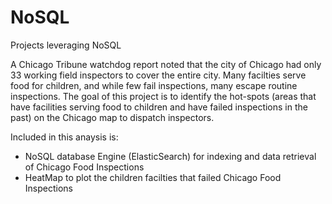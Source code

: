 # NoSQL
Projects leveraging NoSQL

A Chicago Tribune watchdog report noted that the city of Chicago had only 33 working field inspectors to cover the entire city. Many facilties serve food for children, and while few fail inspections, many escape routine inspections. The goal of this project is to identify the hot-spots (areas that have facilities serving food to children and have failed inspections in the past) on the Chicago map to dispatch inspectors.


Included in this anaysis is:
- NoSQL database Engine (ElasticSearch) for indexing and data retrieval of Chicago Food Inspections
- HeatMap to plot the children facilties that failed Chicago Food Inspections
